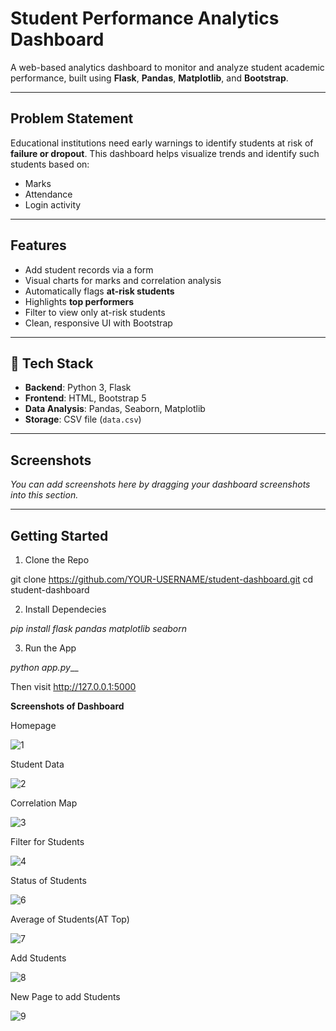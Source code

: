 

#  Student Performance Analytics Dashboard

A web-based analytics dashboard to monitor and analyze student academic performance, built using **Flask**, **Pandas**, **Matplotlib**, and **Bootstrap**.

---

##  Problem Statement

Educational institutions need early warnings to identify students at risk of **failure or dropout**. This dashboard helps visualize trends and identify such students based on:

- Marks
- Attendance
- Login activity

---

##  Features

-  Add student records via a form
-  Visual charts for marks and correlation analysis
-  Automatically flags **at-risk students**
-  Highlights **top performers**
-  Filter to view only at-risk students
-  Clean, responsive UI with Bootstrap

---

## 📂 Tech Stack

- **Backend**: Python 3, Flask
- **Frontend**: HTML, Bootstrap 5
- **Data Analysis**: Pandas, Seaborn, Matplotlib
- **Storage**: CSV file (`data.csv`)

---

##  Screenshots

_You can add screenshots here by dragging your dashboard screenshots into this section._

---

##  Getting Started  ##

 1. Clone the Repo


git clone https://github.com/YOUR-USERNAME/student-dashboard.git
cd student-dashboard


  2. Install Dependecies

   _pip install flask pandas matplotlib seaborn_


  3. Run the App


   _python app.py___

   Then visit  http://127.0.0.1:5000




**Screenshots of Dashboard**




Homepage


![1](https://github.com/user-attachments/assets/e0a06ebd-53eb-44d0-a01b-858ed3c03d0c)



Student Data


![2](https://github.com/user-attachments/assets/a74c0aa5-587a-4f2a-ac32-6464944126ca)


Correlation Map

![3](https://github.com/user-attachments/assets/cd9b9269-3230-4b42-b436-0a21fef61c61)


Filter for Students

![4](https://github.com/user-attachments/assets/68f46ac6-4fca-4e2c-88a2-1e1f51d529e2)


Status of Students

![6](https://github.com/user-attachments/assets/f5b8c2e3-6640-4d8e-bf83-d12e40569880)


Average of Students(AT Top)

![7](https://github.com/user-attachments/assets/844c216c-c1be-48c1-b010-980324e0a78c)


Add Students

![8](https://github.com/user-attachments/assets/165eea2d-c6c1-4fb6-afe9-57414f06c85c)


New Page to add Students

![9](https://github.com/user-attachments/assets/e0c760fc-f391-40d6-90a3-a18c7a5abec3)








 
   
